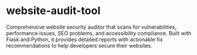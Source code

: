 # website-audit-tool
Comprehensive website security auditor that scans for vulnerabilities, performance issues, SEO problems, and accessibility compliance. Built with Flask and Python, it provides detailed reports with actionable fix recommendations to help developers secure their websites.
